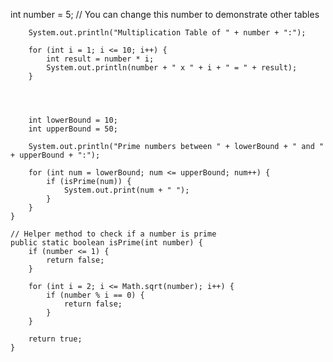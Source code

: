 
 
 int number = 5; // You can change this number to demonstrate other tables

        System.out.println("Multiplication Table of " + number + ":");

        for (int i = 1; i <= 10; i++) {
            int result = number * i;
            System.out.println(number + " x " + i + " = " + result);
        }




        int lowerBound = 10;
        int upperBound = 50;

        System.out.println("Prime numbers between " + lowerBound + " and " + upperBound + ":");

        for (int num = lowerBound; num <= upperBound; num++) {
            if (isPrime(num)) {
                System.out.print(num + " ");
            }
        }
    }

    // Helper method to check if a number is prime
    public static boolean isPrime(int number) {
        if (number <= 1) {
            return false;
        }

        for (int i = 2; i <= Math.sqrt(number); i++) {
            if (number % i == 0) {
                return false;
            }
        }

        return true;
    }

    
